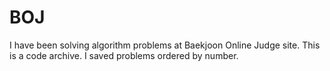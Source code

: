 # BOJ
I have been solving algorithm problems at Baekjoon Online Judge site. This is a code archive.
I saved problems ordered by number.
